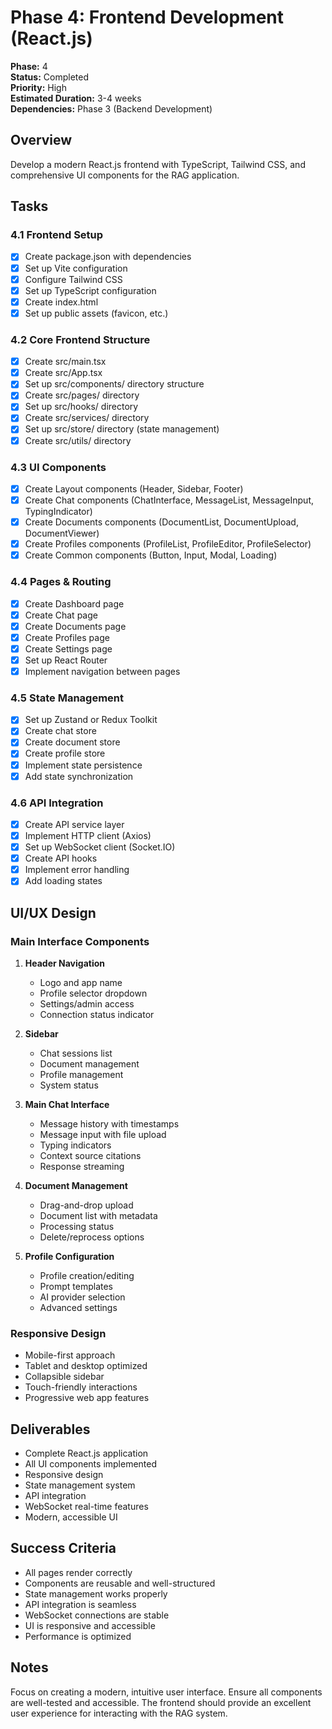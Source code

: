 # Phase 4: Frontend Development (React.js)

**Phase:** 4  
**Status:** Completed  
**Priority:** High  
**Estimated Duration:** 3-4 weeks  
**Dependencies:** Phase 3 (Backend Development)

## Overview
Develop a modern React.js frontend with TypeScript, Tailwind CSS, and comprehensive UI components for the RAG application.

## Tasks

### 4.1 Frontend Setup
- [x] Create package.json with dependencies
- [x] Set up Vite configuration
- [x] Configure Tailwind CSS
- [x] Set up TypeScript configuration
- [x] Create index.html
- [x] Set up public assets (favicon, etc.)

### 4.2 Core Frontend Structure
- [x] Create src/main.tsx
- [x] Create src/App.tsx
- [x] Set up src/components/ directory structure
- [x] Create src/pages/ directory
- [x] Set up src/hooks/ directory
- [x] Create src/services/ directory
- [x] Set up src/store/ directory (state management)
- [x] Create src/utils/ directory

### 4.3 UI Components
- [x] Create Layout components (Header, Sidebar, Footer)
- [x] Create Chat components (ChatInterface, MessageList, MessageInput, TypingIndicator)
- [x] Create Documents components (DocumentList, DocumentUpload, DocumentViewer)
- [x] Create Profiles components (ProfileList, ProfileEditor, ProfileSelector)
- [x] Create Common components (Button, Input, Modal, Loading)

### 4.4 Pages & Routing
- [x] Create Dashboard page
- [x] Create Chat page
- [x] Create Documents page
- [x] Create Profiles page
- [x] Create Settings page
- [x] Set up React Router
- [x] Implement navigation between pages

### 4.5 State Management
- [x] Set up Zustand or Redux Toolkit
- [x] Create chat store
- [x] Create document store
- [x] Create profile store
- [x] Implement state persistence
- [x] Add state synchronization

### 4.6 API Integration
- [x] Create API service layer
- [x] Implement HTTP client (Axios)
- [x] Set up WebSocket client (Socket.IO)
- [x] Create API hooks
- [x] Implement error handling
- [x] Add loading states

## UI/UX Design

### Main Interface Components
1. **Header Navigation**
   - Logo and app name
   - Profile selector dropdown
   - Settings/admin access
   - Connection status indicator

2. **Sidebar**
   - Chat sessions list
   - Document management
   - Profile management
   - System status

3. **Main Chat Interface**
   - Message history with timestamps
   - Message input with file upload
   - Typing indicators
   - Context source citations
   - Response streaming

4. **Document Management**
   - Drag-and-drop upload
   - Document list with metadata
   - Processing status
   - Delete/reprocess options

5. **Profile Configuration**
   - Profile creation/editing
   - Prompt templates
   - AI provider selection
   - Advanced settings

### Responsive Design
- Mobile-first approach
- Tablet and desktop optimized
- Collapsible sidebar
- Touch-friendly interactions
- Progressive web app features

## Deliverables
- Complete React.js application
- All UI components implemented
- Responsive design
- State management system
- API integration
- WebSocket real-time features
- Modern, accessible UI

## Success Criteria
- All pages render correctly
- Components are reusable and well-structured
- State management works properly
- API integration is seamless
- WebSocket connections are stable
- UI is responsive and accessible
- Performance is optimized

## Notes
Focus on creating a modern, intuitive user interface. Ensure all components are well-tested and accessible. The frontend should provide an excellent user experience for interacting with the RAG system.
